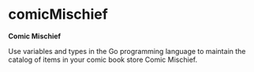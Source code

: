 # comicMischief
**Comic Mischief**

Use variables and types in the Go programming language to maintain the catalog of items in your comic book store Comic Mischief.
